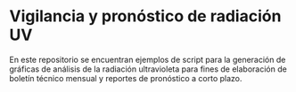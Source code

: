 # Vigilancia y pronóstico de radiación UV

En este repositorio se encuentran ejemplos de script para la generación de gráficas de análisis de la radiación ultravioleta para fines de elaboración de boletín técnico mensual y reportes de pronóstico a corto plazo.
